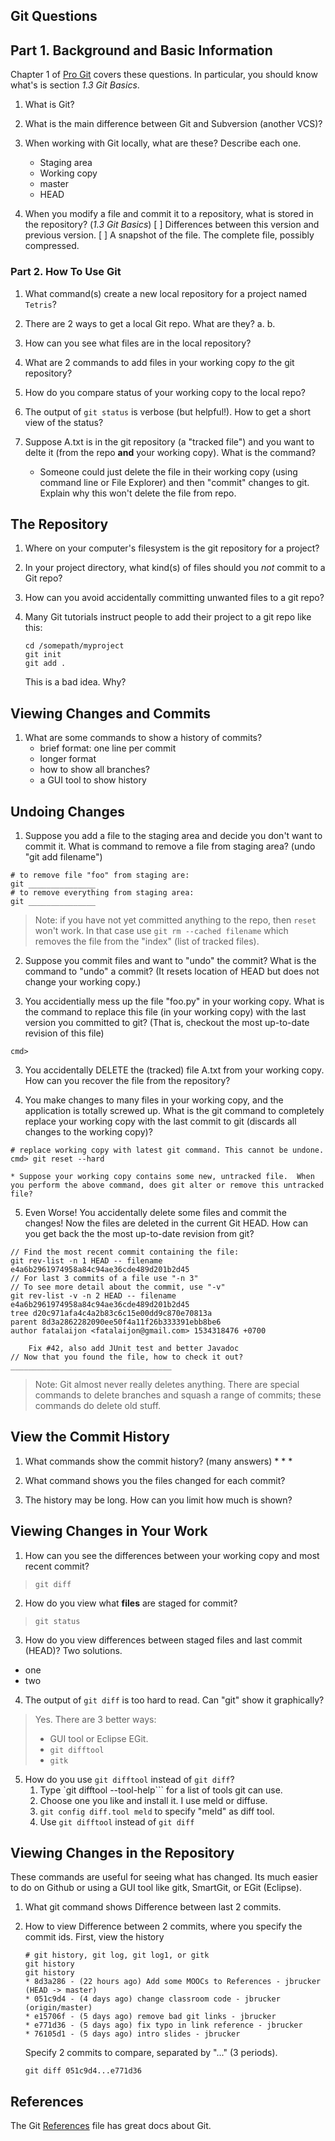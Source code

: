 ## Git Questions

## Part 1. Background and Basic Information

Chapter 1 of [Pro Git][ProGit] covers these questions.
In particular, you should know what's is section _1.3 Git Basics_.

1. What is Git?

2. What is the main difference between Git and Subversion (another VCS)?  

3. When working with Git locally, what are these?  Describe each one.
   * Staging area
   * Working copy
   * master
   * HEAD

4. When you modify a file and commit it to a repository, what is stored in the repository? (_1.3 Git Basics_)
   [ ] Differences between this version and previous version.
   [ ] A snapshot of the file.  The complete file, possibly compressed.

### Part 2. How To Use Git

1. What command(s) create a new local repository for a project named `Tetris`?

2. There are 2 ways to get a local Git repo.  What are they?
    a.
    b.

3. How can you see what files are in the local repository?

4. What are 2 commands to add files in your working copy *to* the git repository?

5. How do you compare status of your working copy to the local repo?


6. The output of `git status` is verbose (but helpful!). How to get a short view of the status?

7. Suppose A.txt is in the git repository (a "tracked file") and you want to delte it (from the repo **and** your working copy).  What is the command?


   * Someone could just delete the file in their working copy (using command line or File Explorer) and then "commit" changes to git.  Explain why this won't delete the file from repo.

## The Repository

1. Where on your computer's filesystem is the git repository for a project?


2. In your project directory, what kind(s) of files should you *not* commit to a Git repo?

3. How can you avoid accidentally committing unwanted files to a git repo?


4. Many Git tutorials instruct people to add their project to a git repo like this:
    ```
    cd /somepath/myproject
    git init
    git add .
    ```
    This is a bad idea. Why?



## Viewing Changes and Commits

1. What are some commands to show a history of commits?
    * brief format: one line per commit
    * longer format
    * how to show all branches?
    * a GUI tool to show history
    

## Undoing Changes

1. Suppose you add a file to the staging area and decide you don't want to commit it.  What is command to remove a file from staging area?  (undo "git add filename")
```
# to remove file "foo" from staging are:
git _______________
# to remove everything from staging area:
git _______________
```
> Note: if you have not yet committed anything to the repo, then `reset` won't work.  In that case use `git rm --cached filename` which removes the file from the "index" (list of tracked files).

2. Suppose you commit files and want to "undo" the commit? What is the command to "undo" a commit?  (It resets location of HEAD but does not change your working copy.)

3. You accidentially mess up the file "foo.py" in your working copy.  What is the command to replace this file (in your working copy) with the last version you committed to git? (That is, checkout the most up-to-date revision of this file)

```shell
cmd> 
```

3. You accidentally DELETE the (tracked) file A.txt from your working copy.  How can you recover the file from the repository?

4. You make changes to many files in your working copy, and the application is totally screwed up.  What is the git command to completely replace your working copy with the last commit to git (discards all changes to the working copy)?

```shell
# replace working copy with latest git command. This cannot be undone.
cmd> git reset --hard
```
  
    * Suppose your working copy contains some new, untracked file.  When you perform the above command, does git alter or remove this untracked file?

5. Even Worse! You accidentally delete some files and commit the changes! Now the files are deleted in the current Git HEAD.   How can you get back the the most up-to-date revision from git?

```
// Find the most recent commit containing the file:
git rev-list -n 1 HEAD -- filename
e4a6b2961974958a84c94ae36cde489d201b2d45
// For last 3 commits of a file use "-n 3"
// To see more detail about the commit, use "-v"
git rev-list -v -n 2 HEAD -- filename
e4a6b2961974958a84c94ae36cde489d201b2d45
tree d20c971afa4c4a2b83c6c15e00dd9c870e70813a
parent 8d3a2862282090ee50f4a11f26b333391ebb8be6
author fatalaijon <fatalaijon@gmail.com> 1534318476 +0700

    Fix #42, also add JUnit test and better Javadoc
// Now that you found the file, how to check it out? 
____________________________________
```
> Note: Git almost never really deletes anything.  There are special commands to delete branches and squash a range of commits; these commands do delete old stuff.


## View the Commit History

1. What commands show the commit history? (many answers)
   * 
   * 
   * 

2. What command shows you the files changed for each commit?


3. The history may be long.  How can you limit how much is shown?


## Viewing Changes in Your Work

1. How can you see the differences between your working copy and most recent commit?
>```git diff```

2. How do you view what **files** are staged for commit?
>```git status```

3. How do you view differences between staged files and last commit (HEAD)? Two solutions.
  * one
  * two

4. The output of `git diff` is too hard to read. Can "git" show it graphically?
> Yes. There are 3 better ways:
> * GUI tool or Eclipse EGit.
> * `git difftool`
> * `gitk`

5. How do you use `git difftool` instead of `git diff`?
   1. Type `git difftool --tool-help``` for a list of tools git can use.
   2. Choose one you like and install it. I use meld or diffuse.
   3. `git config diff.tool meld` to specify "meld" as diff tool.
   4. Use `git difftool` instead of `git diff`


## Viewing Changes in the Repository

These commands are useful for seeing what has changed.
Its much easier to do on Github or using a GUI tool like gitk, SmartGit, or EGit (Eclipse).

1. What git command shows Difference between last 2 commits.


2. How to view Difference between 2 commits, where you specify the commit ids.
   First, view the history
   ```
   # git history, git log, git log1, or gitk
   git history
   git history
   * 8d3a286 - (22 hours ago) Add some MOOCs to References - jbrucker (HEAD -> master)
   * 051c9d4 - (4 days ago) change classroom code - jbrucker (origin/master)
   * e15706f - (5 days ago) remove bad git links - jbrucker
   * e771d36 - (5 days ago) fix typo in link reference - jbrucker
   * 76105d1 - (5 days ago) intro slides - jbrucker
   ```
   Specify 2 commits to compare, separated by "..." (3 periods).
   ```
   git diff 051c9d4...e771d36
   ```


## References

The Git [References](references) file has great docs about Git.

[ProGit]: https://www.git-scm.com/book/en/v2 "Pro Git online book on Git-scm.com"

[ProGitPdf]: https://progit2.s3.amazonaws.com/en/2016-03-22-f3531/progit-en.1084.pdf "Pro Git v.2 PDF on AWS. Longer, book format."


[Think Like a Git]: http://think-like-a-git.net/ "Understand visually how git works"

[Visualize Git]: http://git-school.github.io/visualizing-git/ "Online tools draws a graph of commits in a repo, as you type"
